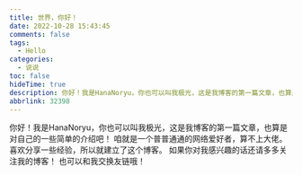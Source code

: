 ```yaml
---
title: 世界，你好！
date: 2022-10-28 15:43:45
comments: false
tags:
  - Hello
categories:
  - 说说
toc: false
hideTime: true
description: 你好！我是HanaNoryu，你也可以叫我极光，这是我博客的第一篇文章，也算是对自己的一些简单的介绍吧！
abbrlink: 32398
---
```


你好！我是HanaNoryu，你也可以叫我极光，这是我博客的第一篇文章，也算是对自己的一些简单的介绍吧！
咱就是一个普普通通的网络爱好者，算不上大佬。喜欢分享一些经验，所以就建立了这个博客。
如果你对我感兴趣的话还请多多关注我的博客！
也可以和我交换友链哦！